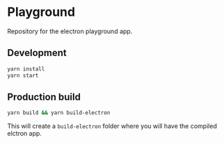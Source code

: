 # Playground

Repository for the electron playground app.

## Development
```sh
yarn install
yarn start
```

## Production build
```sh
yarn build && yarn build-electron
```

This will create a `build-electron` folder where you will have the compiled elctron app.
